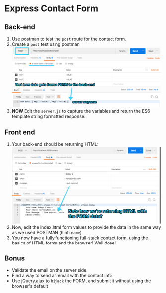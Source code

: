 # Express Contact Form

## Back-end
1. Use postman to test the `post` route for the contact form.
2. Create a `post` test using postman
  ![postman settings for backend testing](images/postman.png)
3. **NOW** Edit the `server.js` to capture the variables and return the ES6 template string formatted response. 

## Front end
1. Your back-end should be returning HTML: ![valid html](images/postman2.png)
2. Now, edit the index.html form values to provide the data in the same way as we used POSTMAN (hint: `name`)
3. You now have a fully functioning full-stack contact form, using the basics of HTML forms and the browser! Well done!

## Bonus

* Validate the email on the server side. 
* Find a way to send an email with the contact info
* Use jQuery.ajax to `hijack` the FORM, and submit it without using the browser's default